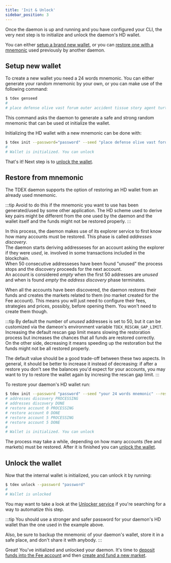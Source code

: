 ```yaml
---
title: 'Init & Unlock'
sidebar_position: 3
---
```


Once the daemon is up and running and you have configured your CLI, the very next step is to initialize and unlock the daemon's HD wallet.

You can either [setup a brand new wallet](#setup-new-wallet), or you can [restore one with a mnemonic](#restore-from-mnemonic) used previously by another daemon.

## Setup new wallet

To create a new wallet you need a 24 words mnemonic. You can either generate your random mnemonic by your own, or you can make use of the following command:

```bash
$ tdex genseed
# 
# place defense olive vast forum outer accident tissue story agent turtle desert wool wink device glass cruise chalk simple club enforce borrow health fat
```

This command asks the daemon to generate a safe and strong random mnemonic that can be used ot initialize the wallet.

Initializing the HD wallet with a new mnemonic can be done with:

```bash
$ tdex init --password="password" --seed "place defense olive vast forum outer accident tissue story agent turtle desert wool wink device glass cruise chalk simple club enforce borrow health fat"
#
# Wallet is initialized. You can unlock
```

That's it! Next step is to [unlock the wallet](#unlock-the-wallet).

## Restore from mnemonic

The TDEX daemon supports the option of restoring an HD wallet from an already used mnemonic.

:::tip
Avoid to do this if the mnemonic you want to use has been generated/used by some other application. The HD scheme used to derive key pairs might be different from the one used by the daemon and the wallet itself and the funds might not be restored properly.
:::

In this process, the daemon makes use of its explorer service to first know how many accounts must be restored. This phase is called *addresses discovery*.  
The daemon starts deriving addresseses for an account asking the explorer if they were *used*, ie. involved in some transactions included in the blockchain.  
When 50 consecutive addresseses have been found "unused" the process stops and the discovery proceeds for the next account.  
An account is considered *empty* when the first 50 addresses are *unused* and when is found *empty* the *address discovery* phase terminates.

When all the accounts have been discovered, the daemon restores their funds and creates the markets related to them (no market created for the Fee account). This means you will just need to configure their fees, strategies and prices, possibly, before opening them. You won't need to create them though.

:::tip
By default the number of *unused* addresses is set to 50, but it can be customized via the dameon's environment variable `TDEX_RESCAN_GAP_LIMIT`.  
Increasing the default rescan gap limit means slowing the restoration process but increases the chances that all funds are restored correctly.  
On the other side, decreasing it means speeding up the restoration but the funds might not be all restored properly.

The default value should be a good trade-off between these two aspects. In general, it should be better to increase it instead of decreasing: if after a restore you don't see the balances you'd expect for your accounts, you may want to try to restore the wallet again by incresing the rescan gap limit.
:::

To restore your daemon's HD wallet run:

```bash
$ tdex init --password "password" --seed "your 24 words mnemonic" --restore
# addresses discovery PROCESSING
# addresses discovery DONE
# restore account 0 PROCESSING
# restore account 0 DONE
# restore account 5 PROCESSING
# restore account 5 DONE
#
# Wallet is initialized. You can unlock
```

The process may take a while, depending on how many accounts (fee and markets) must be restored. After it is finished you can [unlock the wallet](#unlock-the-wallet).



## Unlock the wallet

Now that the internal wallet is initialized, you can unlock it by running:

```bash
$ tdex unlock --password "password"
#
# Wallet is unlocked
```

You may want to take a look at the [Unlocker service](../unlocker.md) if you're searching for a way to automatize this step.

:::tip
You should use a stronger and safer password for your daemon's HD wallet than the one used in the example above.

Also, be sure to backup the mnemonic of your daemon's wallet, store it in a safe place, and don't share it with anybody.
:::

Great! You've initialized and unlocked your daemon. It's time to [deposit funds into the Fee account](fee_account.md) and then [create and fund a new market](market/deposit_funds.md).

